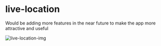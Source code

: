 # live-location

Would be adding more features in the near future to make the app more attractive and useful

![live-location-img](https://github.com/sanket-25/live-location/assets/49972214/977f2779-79c3-4fc0-9524-8ae120795337)

